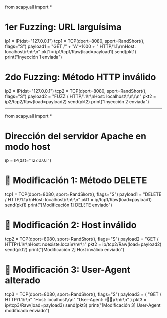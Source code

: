 from scapy.all import *

# 1er Fuzzing: URL larguísima
ip1 = IP(dst="127.0.0.1")
tcp1 = TCP(dport=8080, sport=RandShort(), flags="S")
payload1 = "GET /" + "A"*1000 + " HTTP/1.1\\r\\nHost: localhost\\r\\n\\r\\n"
pkt1 = ip1/tcp1/Raw(load=payload1)
send(pkt1)
print("Inyección 1 enviada")

# 2do Fuzzing: Método HTTP inválido
ip2 = IP(dst="127.0.0.1")
tcp2 = TCP(dport=8080, sport=RandShort(), flags="S")
payload2 = "FUZZ / HTTP/1.1\\r\\nHost: localhost\\r\\n\\r\\n"
pkt2 = ip2/tcp2/Raw(load=payload2)
send(pkt2)
print("Inyección 2 enviada")



---

from scapy.all import *

# Dirección del servidor Apache en modo host
ip = IP(dst="127.0.0.1")

# 🔹 Modificación 1: Método DELETE
tcp1 = TCP(dport=8080, sport=RandShort(), flags="S")
payload1 = "DELETE / HTTP/1.1\r\nHost: localhost\r\n\r\n"
pkt1 = ip/tcp1/Raw(load=payload1)
send(pkt1)
print("[Modificación 1] DELETE enviado")

# 🔹 Modificación 2: Host inválido
tcp2 = TCP(dport=8080, sport=RandShort(), flags="S")
payload2 = "GET / HTTP/1.1\r\nHost: noexiste.local\r\n\r\n"
pkt2 = ip/tcp2/Raw(load=payload2)
send(pkt2)
print("[Modificación 2] Host inválido enviado")

# 🔹 Modificación 3: User-Agent alterado
tcp3 = TCP(dport=8080, sport=RandShort(), flags="S")
payload3 = (
    "GET / HTTP/1.1\r\n"
    "Host: localhost\r\n"
    "User-Agent: 💀🚩🚩\r\n\r\n"
)
pkt3 = ip/tcp3/Raw(load=payload3)
send(pkt3)
print("[Modificación 3] User-Agent modificado enviado")



